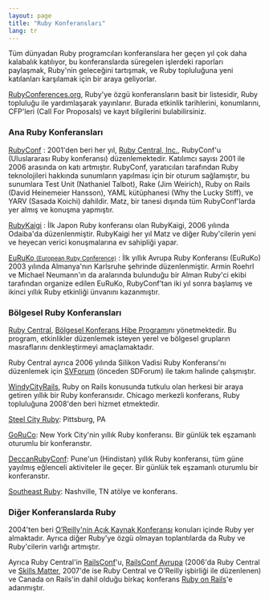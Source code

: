 ```yaml
---
layout: page
title: "Ruby Konferansları"
lang: tr
---
```


Tüm dünyadan Ruby programcıları konferanslara her geçen yıl çok daha kalabalık katılıyor, bu konferanslarda süregelen işlerdeki raporları paylaşmak, Ruby'nin geleceğini tartışmak, ve Ruby topluluğuna yeni katılanları karşılamak için bir araya geliyorlar.

[RubyConferences.org][rc], Ruby'ye özgü konferansların basit bir listesidir, Ruby topluluğu ile yardımlaşarak yayınlanır.
Burada etkinlik tarihlerini, konumlarını, CFP'leri (Call For Proposals) ve kayıt bilgilerini bulabilirsiniz.


### Ana Ruby Konferansları

[RubyConf][1]
: 2001'den beri her yıl, [Ruby Central, Inc.][2], RubyConf'u (Uluslararası Ruby konferansı) düzenlemektedir.
  Katılımcı sayısı 2001 ile 2006 arasında on katı artmıştır.
  RubyConf, yaratıcıları tarafından Ruby teknolojileri hakkında sunumların yapılması için bir oturum sağlamıştır, bu sunumlara Test Unit (Nathaniel Talbot), Rake (Jim Weirich), Ruby on Rails (David Heinemeier Hansson), YAML kütüphanesi (Why the Lucky Stiff), ve YARV (Sasada Koichi) dahildir.
  Matz, bir tanesi dışında tüm RubyConf'larda yer almış ve konuşma yapmıştır.

[RubyKaigi][3]
: İlk Japon Ruby konferansı olan RubyKaigi, 2006 yılında Odaiba'da düzenlenmiştir.
  RubyKaigi her yıl Matz ve diğer Ruby'cilerin yeni ve heyecan verici konuşmalarına ev sahipliği yapar.

[EuRuKo <small>(European Ruby Conference)</small>][4]
: İlk yıllık Avrupa Ruby Konferansı (EuRuKo) 2003 yılında Almanya'nın Karlsruhe şehrinde düzenlenmiştir.
  Armin Roehrl ve Michael Neumann'ın da aralarında bulunduğu bir Alman Ruby'ci ekibi tarafından organize edilen EuRuKo, RubyConf'tan iki yıl sonra başlamış ve ikinci yıllık Ruby etkinliği ünvanını kazanmıştır.

### Bölgesel Ruby Konferansları

[Ruby Central][2], [Bölgesel Konferans Hibe Programı][6]nı yönetmektedir.
Bu program, etkinlikler düzenlemek isteyen yerel ve bölgesel grupların masraflarını denkleştirmeyi amaçlamaktadır.

Ruby Central ayrıca 2006 yılında Silikon Vadisi Ruby Konferansı'nı düzenlemek için [SVForum][7] (önceden SDForum) ile takım halinde çalışmıştır.

[WindyCityRails][9], Ruby on Rails konusunda tutkulu olan herkesi bir araya getiren yıllık bir Ruby konferansıdır.
Chicago merkezli konferans, Ruby topluluğuna 2008'den beri hizmet etmektedir.

[Steel City Ruby][16]: Pittsburg, PA

[GoRuCo][19]: New York City'nin yıllık Ruby konferansı.
Bir günlük tek eşzamanlı oturumlu bir konferanstır.

[DeccanRubyConf][20]: Pune'un (Hindistan) yıllık Ruby konferansı, tüm güne yayılmış eğlenceli aktiviteler ile geçer.
Bir günlük tek eşzamanlı oturumlu bir konferanstır.

[Southeast Ruby][21]: Nashville, TN atölye ve konferans.

### Diğer Konferanslarda Ruby

2004'ten beri [O’Reilly'nin Açık Kaynak Konferansı][10] konuları içinde Ruby yer almaktadır.
Ayrıca diğer Ruby'ye özgü olmayan toplantılarda da Ruby ve Ruby'cilerin varlığı artmıştır.

Ayrıca Ruby Central'in [RailsConf][12]'u, [RailsConf Avrupa][13] (2006'da Ruby Central ve [Skills Matter][14], 2007'de ise Ruby Central ve O’Reilly işbirliği ile düzenlenen) ve Canada on Rails'in dahil olduğu birkaç konferans [Ruby on Rails][11]'e adanmıştır.



[rc]: http://rubyconferences.org/
[1]: http://rubyconf.org/
[2]: http://rubycentral.org
[3]: http://rubykaigi.org/
[4]: http://euruko.org
[6]: http://rubycentral.org/community/grant
[7]: http://www.svforum.org
[9]: http://windycityrails.org
[10]: http://conferences.oreillynet.com/os2006/
[11]: http://www.rubyonrails.org
[12]: http://www.railsconf.org
[13]: http://europe.railsconf.org
[14]: http://www.skillsmatter.com
[16]: http://steelcityruby.org/
[19]: http://goruco.com/
[20]: http://www.deccanrubyconf.org/
[21]: https://southeastruby.com/
